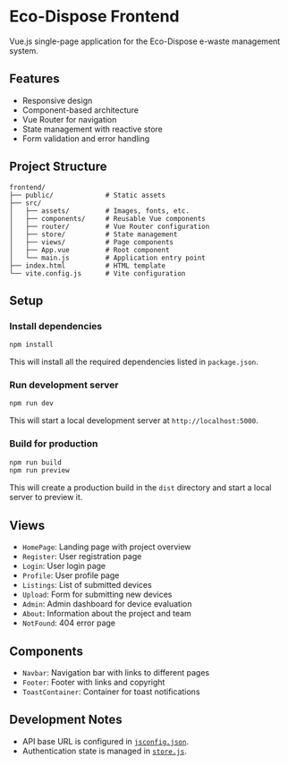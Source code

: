 # Eco-Dispose Frontend

Vue.js single-page application for the Eco-Dispose e-waste management system.

## Features

- Responsive design
- Component-based architecture
- Vue Router for navigation
- State management with reactive store
- Form validation and error handling

## Project Structure

```text
frontend/
├── public/             # Static assets
├── src/
│   ├── assets/         # Images, fonts, etc.
│   ├── components/     # Reusable Vue components
│   ├── router/         # Vue Router configuration
│   ├── store/          # State management
│   ├── views/          # Page components
│   ├── App.vue         # Root component
│   └── main.js         # Application entry point
├── index.html          # HTML template
└── vite.config.js      # Vite configuration
```

## Setup

### Install dependencies

```bash
npm install
```

This will install all the required dependencies listed in `package.json`.

### Run development server

```bash
npm run dev
```

This will start a local development server at `http://localhost:5000`.

### Build for production

```bash
npm run build
npm run preview
```

This will create a production build in the `dist` directory and start a local server to preview it.

## Views

- `HomePage`: Landing page with project overview
- `Register`: User registration page
- `Login`: User login page
- `Profile`: User profile page
- `Listings`: List of submitted devices
- `Upload`: Form for submitting new devices
- `Admin`: Admin dashboard for device evaluation
- `About`: Information about the project and team
- `NotFound`: 404 error page

## Components

- `Navbar`: Navigation bar with links to different pages
- `Footer`: Footer with links and copyright
- `ToastContainer`: Container for toast notifications

## Development Notes

- API base URL is configured in [`jsconfig.json`](jsconfig.json).
- Authentication state is managed in [`store.js`](src/store/store.js).
